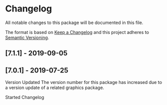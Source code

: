 # Changelog
All notable changes to this package will be documented in this file.

The format is based on [Keep a Changelog](http://keepachangelog.com/en/1.0.0/)
and this project adheres to [Semantic Versioning](http://semver.org/spec/v2.0.0.html).

## [7.1.1] - 2019-09-05

## [7.0.1] - 2019-07-25

Version Updated
The version number for this package has increased due to a version update of a related graphics package.

Started Changelog
